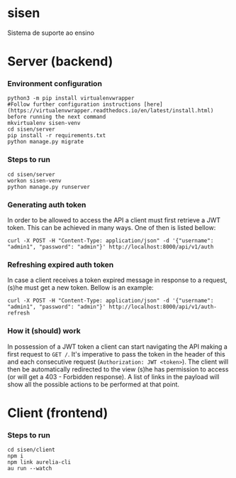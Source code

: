 # sisen
Sistema de suporte ao ensino

# Server (backend)

### Environment configuration
```
python3 -m pip install virtualenvwrapper
#Follow further configuration instructions [here](https://virtualenvwrapper.readthedocs.io/en/latest/install.html) before running the next command
mkvirtualenv sisen-venv
cd sisen/server
pip install -r requirements.txt
python manage.py migrate
```

### Steps to run
```
cd sisen/server
workon sisen-venv
python manage.py runserver
```

### Generating auth token
In order to be allowed to access the API a client must first retrieve a JWT token. This can be achieved in many ways. One of then is listed bellow:

`curl -X POST -H "Content-Type: application/json" -d '{"username": "admin1", "password": "admin"}' http://localhost:8000/api/v1/auth`

### Refreshing expired auth token
In case a client receives a token expired message in response to a request, (s)he must get a new token. Bellow is an example:

`curl -X POST -H "Content-Type: application/json" -d '{"username": "admin1", "password": "admin"}' http://localhost:8000/api/v1/auth-refresh`

### How it (should) work
In possession of a JWT token a client can start navigating the API making a first request to `GET /`. It's imperative to pass the token in the header of this and each consecutive request (`Authorization: JWT <token>`). The client will then be automatically redirected to the view (s)he has permission to access (or will get a 403 - Forbidden response). A list of links in the payload will show all the possible actions to be performed at that point.

# Client (frontend)

### Steps to run
```
cd sisen/client
npm i
npm link aurelia-cli
au run --watch
```
